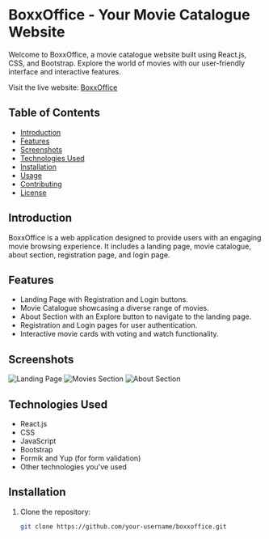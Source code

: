 # BoxxOffice - Your Movie Catalogue Website



Welcome to BoxxOffice, a movie catalogue website built using React.js, CSS, and Bootstrap. Explore the world of movies with our user-friendly interface and interactive features.

Visit the live website: [BoxxOffice](https://boxxoffice.netlify.app/)

## Table of Contents
- [Introduction](#introduction)
- [Features](#features)
- [Screenshots](#screenshots)
- [Technologies Used](#technologies-used)
- [Installation](#installation)
- [Usage](#usage)
- [Contributing](#contributing)
- [License](#license)

## Introduction
BoxxOffice is a web application designed to provide users with an engaging movie browsing experience. It includes a landing page, movie catalogue, about section, registration page, and login page.

## Features
- Landing Page with Registration and Login buttons.
- Movie Catalogue showcasing a diverse range of movies.
- About Section with an Explore button to navigate to the landing page.
- Registration and Login pages for user authentication.
- Interactive movie cards with voting and watch functionality.

## Screenshots
![Landing Page](link-to-landing-page-screenshot)
![Movies Section](link-to-movies-section-screenshot)
![About Section](link-to-about-section-screenshot)

## Technologies Used
- React.js
- CSS
- JavaScript
- Bootstrap
- Formik and Yup (for form validation)
- Other technologies you've used

## Installation
1. Clone the repository:
   ```bash
   git clone https://github.com/your-username/boxxoffice.git

